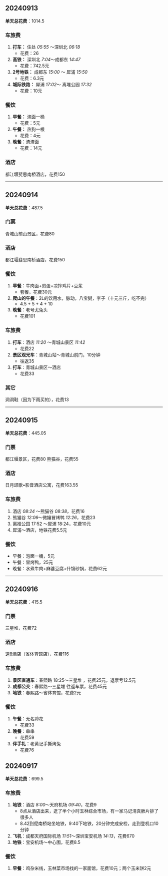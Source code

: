 ## 20240913

**单天总花费**：1014.5
### 车旅费
1. **打车：** 住处 *05:55* ～深圳北 *06:18*
	- 花费：26
2. **高铁：** 深圳北 *7:04*～成都东 *14:47*
	- 花费：742.5元
3. **2号地铁：** 成都东 *15:00* ～ 犀浦  *15:50*
	- 花费：6.3元
4. **城际铁路：** 犀浦 *17:02*～ 离堆公园 *17:32* 
	- 花费：10元
### 餐饮
1. **早餐：** 泡面一桶
	- 花费：5元
2. **午餐：** 热狗一根
	- 花费：4元
3. **晚餐**：渣渣面
	- 花费：14元
### 酒店
都江堰斐思南桥酒店，花费150

---

## 20240914

**单天总花费**：487.5
### 门票
青城山前山景区，花费80
### 酒店
都江堰斐思南桥酒店，花费150
### 餐饮
1. **早餐**：牛肉面+煎蛋+凉拌鸡片+豆浆
	- 套餐，花费30元
2. **爬山的午餐**：2L的饮用水，脉动，八宝粥，李子（十元三斤，吃不完）
	- 4.5 + 5 + 4 + 10
3. **晚餐**：老号尤兔头
	- 花费101
### 车旅费
1. **打车**：酒店 *11:20* ～青城山景区 *11:42* 
	- 花费22
2. **景区观光车**：青城山站～青城山前门，10分钟
	- 往返35
3. **打车**：青城山景区～酒店
	- 花费33
### 其它
洞洞鞋（因为下雨买的），花费13

---

## 20240915

**单天总花费**：445.05
### 门票
都江堰景区，花费80
熊猫谷，花费55
### 酒店
日月颂歌•影音酒店公寓，花费163.55
### 车旅费
1. 酒店 *08:24* ～熊猫谷 *08:38*，花费16
2. 熊猫谷 *12:06*～微孃冒烤鸭 *12:26*，花费23
3. 离推公园 17:52 ～犀浦 18:24，花费10元
4. 犀浦～酒店，地铁花费5.5元
### 餐饮
- 早餐：泡面一桶，5元
- 午餐：冒烤鸭，25元
- 晚餐：水煮牛肉+麻婆豆腐+什锦砂锅，花费62元

---

## 20240916

**单天总花费**：415.5
### 门票
三星堆，花费72
### 酒店
速8酒店（省体育馆店），花费116

### 车旅费
1. **景区直通车**：春熙路 18:25～三星堆 ，花费25元，退票亏12.5元
2. **成都公交**：春熙路～三星堆 往返车票，花费45元
3. **地铁**：春熙路～省体育馆，花费2元
### 餐饮
1. **午餐**：无名蹄花
	- 花费33
2. **晚餐**：串串
	- 花费59
3. **伴手礼**：老黄记手撕烤兔
	- 花费76

## 20240917

**单天总花费**：699.5
### 车旅费
1. **地铁**：酒店 *8:00*～天府机场 *09:40*，花费9
	- 8点从酒店出来，逛了半个小时玉林综合市场，有一家马记清真肺片排了很多人
	- 8.42到伲南桥站坐地铁，9:40下地铁，20分钟完成安检，走到登机口10分钟
1. **飞机**：成都天府国际机场 *11:51*～深圳宝安机场 *14:13*，花费670
2. **地铁**：宝安机场～中心围，花费8.5
### 餐饮
1. **早餐**：鸡杂米线，玉林菜市场找的一家面馆，花费10元；两个玉米饼2元